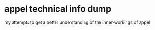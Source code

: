 # appel technical info dump
my attempts to get a better understanding of the inner-workings of appel